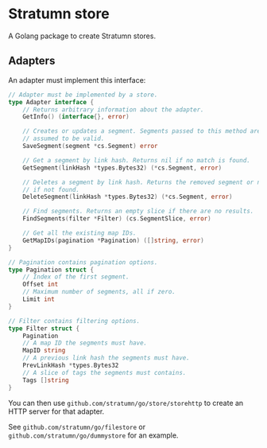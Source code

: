 # Stratumn store

A Golang package to create Stratumn stores.

## Adapters

An adapter must implement this interface:

```go
// Adapter must be implemented by a store.
type Adapter interface {
	// Returns arbitrary information about the adapter.
	GetInfo() (interface{}, error)

	// Creates or updates a segment. Segments passed to this method are
	// assumed to be valid.
	SaveSegment(segment *cs.Segment) error

	// Get a segment by link hash. Returns nil if no match is found.
	GetSegment(linkHash *types.Bytes32) (*cs.Segment, error)

	// Deletes a segment by link hash. Returns the removed segment or nil
	// if not found.
	DeleteSegment(linkHash *types.Bytes32) (*cs.Segment, error)

	// Find segments. Returns an empty slice if there are no results.
	FindSegments(filter *Filter) (cs.SegmentSlice, error)

	// Get all the existing map IDs.
	GetMapIDs(pagination *Pagination) ([]string, error)
}

// Pagination contains pagination options.
type Pagination struct {
	// Index of the first segment.
	Offset int
	// Maximum number of segments, all if zero.
	Limit int
}

// Filter contains filtering options.
type Filter struct {
	Pagination
	// A map ID the segments must have.
	MapID string
	// A previous link hash the segments must have.
	PrevLinkHash *types.Bytes32
	// A slice of tags the segments must contains.
	Tags []string
}
```

You can then use `github.com/stratumn/go/store/storehttp` to create an HTTP server for that adapter.

See `github.com/stratumn/go/filestore` or `github.com/stratumn/go/dummystore` for an example.
